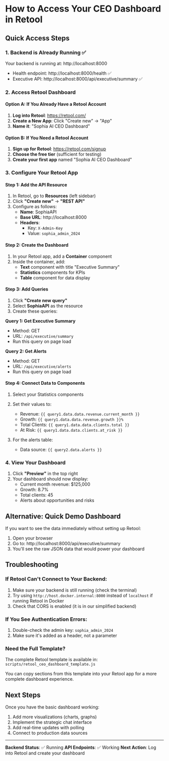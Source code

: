 # How to Access Your CEO Dashboard in Retool

## Quick Access Steps

### 1. Backend is Already Running ✅
Your backend is running at: http://localhost:8000
- Health endpoint: http://localhost:8000/health ✅
- Executive API: http://localhost:8000/api/executive/summary ✅

### 2. Access Retool Dashboard

#### Option A: If You Already Have a Retool Account
1. **Log into Retool**: https://retool.com/
2. **Create a New App**: Click "Create new" → "App"
3. **Name it**: "Sophia AI CEO Dashboard"

#### Option B: If You Need a Retool Account
1. **Sign up for Retool**: https://retool.com/signup
2. **Choose the free tier** (sufficient for testing)
3. **Create your first app** named "Sophia AI CEO Dashboard"

### 3. Configure Your Retool App

#### Step 1: Add the API Resource
1. In Retool, go to **Resources** (left sidebar)
2. Click **"Create new"** → **"REST API"**
3. Configure as follows:
   - **Name**: SophiaAPI
   - **Base URL**: http://localhost:8000
   - **Headers**: 
     - Key: `X-Admin-Key`
     - Value: `sophia_admin_2024`

#### Step 2: Create the Dashboard
1. In your Retool app, add a **Container** component
2. Inside the container, add:
   - **Text** component with title "Executive Summary"
   - **Statistics** components for KPIs
   - **Table** component for data display

#### Step 3: Add Queries
1. Click **"Create new query"**
2. Select **SophiaAPI** as the resource
3. Create these queries:

**Query 1: Get Executive Summary**
- Method: GET
- URL: `/api/executive/summary`
- Run this query on page load

**Query 2: Get Alerts**
- Method: GET  
- URL: `/api/executive/alerts`
- Run this query on page load

#### Step 4: Connect Data to Components
1. Select your Statistics components
2. Set their values to:
   - Revenue: `{{ query1.data.data.revenue.current_month }}`
   - Growth: `{{ query1.data.data.revenue.growth }}%`
   - Total Clients: `{{ query1.data.data.clients.total }}`
   - At Risk: `{{ query1.data.data.clients.at_risk }}`

3. For the alerts table:
   - Data source: `{{ query2.data.alerts }}`

### 4. View Your Dashboard
1. Click **"Preview"** in the top right
2. Your dashboard should now display:
   - Current month revenue: $125,000
   - Growth: 8.7%
   - Total clients: 45
   - Alerts about opportunities and risks

## Alternative: Quick Demo Dashboard

If you want to see the data immediately without setting up Retool:

1. Open your browser
2. Go to: http://localhost:8000/api/executive/summary
3. You'll see the raw JSON data that would power your dashboard

## Troubleshooting

### If Retool Can't Connect to Your Backend:
1. Make sure your backend is still running (check the terminal)
2. Try using `http://host.docker.internal:8000` instead of `localhost` if running Retool in Docker
3. Check that CORS is enabled (it is in our simplified backend)

### If You See Authentication Errors:
1. Double-check the admin key: `sophia_admin_2024`
2. Make sure it's added as a header, not a parameter

### Need the Full Template?
The complete Retool template is available in:
`scripts/retool_ceo_dashboard_template.js`

You can copy sections from this template into your Retool app for a more complete dashboard experience.

## Next Steps

Once you have the basic dashboard working:
1. Add more visualizations (charts, graphs)
2. Implement the strategic chat interface
3. Add real-time updates with polling
4. Connect to production data sources

---

**Backend Status**: ✅ Running
**API Endpoints**: ✅ Working
**Next Action**: Log into Retool and create your dashboard
